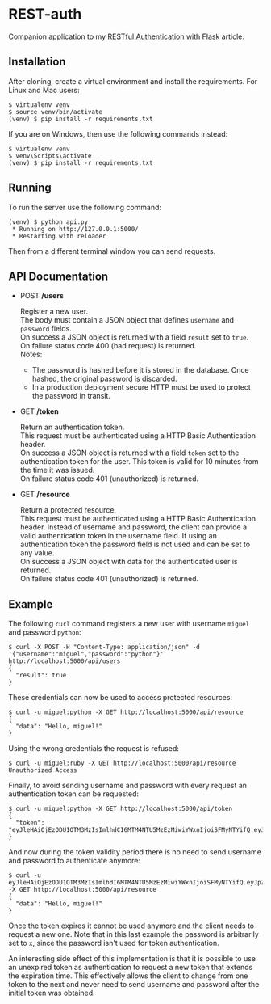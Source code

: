 REST-auth
=========

Companion application to my [RESTful Authentication with Flask](http://blog.miguelgrinberg.com/restful-authentication-with-flask) article.

Installation
------------

After cloning, create a virtual environment and install the requirements. For Linux and Mac users:

    $ virtualenv venv
    $ source venv/bin/activate
    (venv) $ pip install -r requirements.txt

If you are on Windows, then use the following commands instead:

    $ virtualenv venv
    $ venv\Scripts\activate
    (venv) $ pip install -r requirements.txt

Running
-------

To run the server use the following command:

    (venv) $ python api.py
     * Running on http://127.0.0.1:5000/
     * Restarting with reloader

Then from a different terminal window you can send requests.

API Documentation
-----------------

- POST **/users**

    Register a new user.<br>
    The body must contain a JSON object that defines `username` and `password` fields.<br>
    On success a JSON object is returned with a field `result` set to `true`.<br>
    On failure status code 400 (bad request) is returned.<br>
    Notes:
    - The password is hashed before it is stored in the database. Once hashed, the original password is discarded.
    - In a production deployment secure HTTP must be used to protect the password in transit.

- GET **/token**

    Return an authentication token.<br>
    This request must be authenticated using a HTTP Basic Authentication header.<br>
    On success a JSON object is returned with a field `token` set to the authentication token for the user. This token is valid for 10 minutes from the time it was issued.<br>
    On failure status code 401 (unauthorized) is returned.

- GET **/resource**

    Return a protected resource.<br>
    This request must be authenticated using a HTTP Basic Authentication header. Instead of username and password, the client can provide a valid authentication token in the username field. If using an authentication token the password field is not used and can be set to any value.<br>
    On success a JSON object with data for the authenticated user is returned.<br>
    On failure status code 401 (unauthorized) is returned.

Example
-------

The following `curl` command registers a new user with username `miguel` and password `python`:

    $ curl -X POST -H "Content-Type: application/json" -d '{"username":"miguel","password":"python"}' http://localhost:5000/api/users
    {
      "result": true
    }

These credentials can now be used to access protected resources:

    $ curl -u miguel:python -X GET http://localhost:5000/api/resource
    {
      "data": "Hello, miguel!"
    }

Using the wrong credentials the request is refused:

    $ curl -u miguel:ruby -X GET http://localhost:5000/api/resource
    Unauthorized Access

Finally, to avoid sending username and password with every request an authentication token can be requested:

    $ curl -u miguel:python -X GET http://localhost:5000/api/token
    {
      "token": "eyJleHAiOjEzODU1OTM3MzIsImlhdCI6MTM4NTU5MzEzMiwiYWxnIjoiSFMyNTYifQ.eyJpZCI6MX0.uc92MTwiB0vnyFG68PzCziwnPqCTFq_QwLOz5btOSgg"
    }

And now during the token validity period there is no need to send username and password to authenticate anymore:

    $ curl -u eyJleHAiOjEzODU1OTM3MzIsImlhdI6MTM4NTU5MzEzMiwiYWxnIjoiSFMyNTYifQ.eyJpZCI6MX0.uc92MTwiB0vnyFG68PzCziwnPqCTFq_QwLOz5btOSgg:x -X GET http://localhost:5000/api/resource
    {
      "data": "Hello, miguel!"
    }

Once the token expires it cannot be used anymore and the client needs to request a new one. Note that in this last example the password is arbitrarily set to `x`, since the password isn't used for token authentication.

An interesting side effect of this implementation is that it is possible to use an unexpired token as authentication to request a new token that extends the expiration time. This effectively allows the client to change from one token to the next and never need to send username and password after the initial token was obtained.


